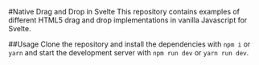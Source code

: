 #Native Drag and Drop in Svelte
This repository contains examples of different HTML5 drag and drop implementations in vanilla Javascript for Svelte.

##Usage
Clone the repository and install the dependencies with `npm i` or `yarn` and start the development server with `npm run dev` or `yarn run dev`.